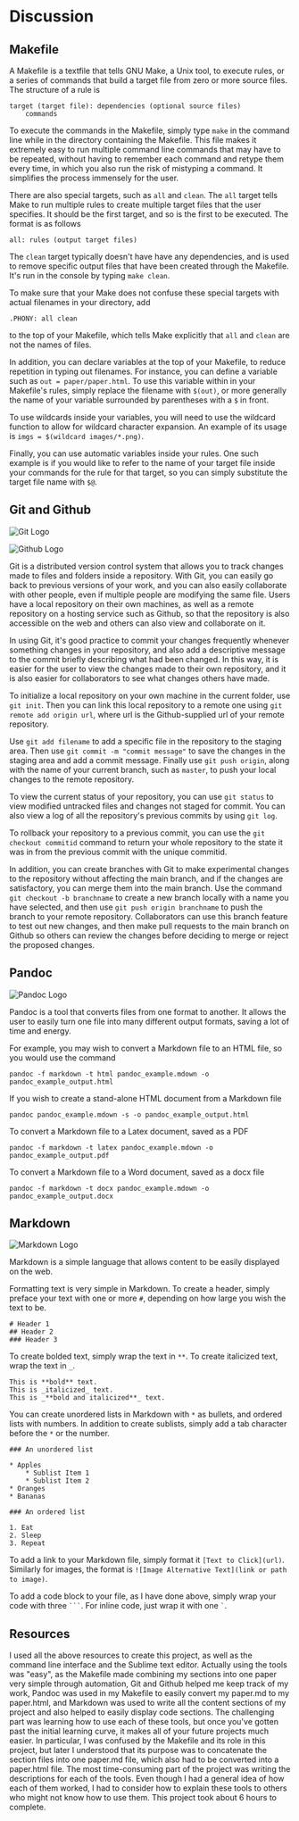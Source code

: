 # Discussion

## Makefile

A Makefile is a textfile that tells GNU Make, a Unix tool, to execute rules, or a series of commands that build a target file from zero or more source files. The structure of a rule is 

``` 
target (target file): dependencies (optional source files)
	commands
```

To execute the commands in the Makefile, simply type `make` in the command line while in the directory containing the Makefile. This file makes it extremely easy to run multiple command line commands that may have to be repeated, without having to remember each command and retype them every time, in which you also run the risk of mistyping a command. It simplifies the process immensely for the user. 


There are also special targets, such as `all` and `clean`. The `all` target tells Make to run multiple rules to create multiple target files that the user specifies. It should be the first target, and so is the first to be executed. The format is as follows

```
all: rules (output target files)
```

The `clean` target typically doesn't have have any dependencies, and is used to remove specific output files that have been created through the Makefile. It's run in the console by typing `make clean`. 

To make sure that your Make does not confuse these special targets with actual filenames in your directory, add 

```
.PHONY: all clean
```

to the top of your Makefile, which tells Make explicitly that `all` and `clean` are not the names of files. 

In addition, you can declare variables at the top of your Makefile, to reduce repetition in typing out filenames. For instance, you can define a variable such as `out = paper/paper.html`. To use this variable within in your Makefile's rules, simply replace the filename with `$(out)`, or more generally the name of your variable surrounded by parentheses with a `$` in front. 

To use wildcards inside your variables, you will need to use the wildcard function to allow for wildcard character expansion. An example of its usage is `imgs = $(wildcard images/*.png)`. 

Finally, you can use automatic variables inside your rules. One such example is if you would like to refer to the name of your target file inside your commands for the rule for that target, so you can simply substitute the target file name with `$@`. 



## Git and Github


![Git Logo](../images/git-logo.png)

![Github Logo](../images/github-logo.png)

Git is a distributed version control system that allows you to track changes made to files and folders inside a repository. With Git, you can easily go back to previous versions of your work, and you can also easily collaborate with other people, even if multiple people are modifying the same file. Users have a local repository on their own machines, as well as a remote repository on a hosting service such as Github, so that the repository is also accessible on the web and others can also view and collaborate on it. 

In using Git, it's good practice to commit your changes frequently whenever something changes in your repository, and also add a descriptive message to the commit briefly describing what had been changed. In this way, it is easier for the user to view the changes made to their own repository, and it is also easier for collaborators to see what changes others have made. 

To initialize a local repository on your own machine in the current folder, use `git init`. Then you can link this local repository to a remote one using `git remote add origin url`, where url is the Github-supplied url of your remote repository. 

Use `git add filename` to add a specific file in the repository to the staging area. Then use `git commit -m "commit message"` to save the changes in the staging area and add a commit message. Finally use `git push origin`, along with the name of your current branch, such as `master`, to push your local changes to the remote repository. 

To view the current status of your repository, you can use `git status` to view modified untracked files and changes not staged for commit. You can also view a log of all the repository's previous commits by using `git log`. 

To rollback your repository to a previous commit, you can use the `git checkout commitid` command to return your whole repository to the state it was in from the previous commit with the unique commitid. 

In addition, you can create branches with Git to make experimental changes to the repository without affecting the main branch, and if the changes are satisfactory, you can merge them into the main branch. Use the command `git checkout -b branchname` to create a new branch locally with a name you have selected, and then use `git push origin branchname` to push the branch to your remote repository. Collaborators can use this branch feature to test out new changes, and then make pull requests to the main branch on Github so others can review the changes before deciding to merge or reject the proposed changes. 


## Pandoc

![Pandoc Logo](../images/pandoc-logo.png)

Pandoc is a tool that converts files from one format to another. It allows the user to easily turn one file into many different output formats, saving a lot of time and energy. 

For example, you may wish to convert a Markdown file to an HTML file, so you would use the command

```
pandoc -f markdown -t html pandoc_example.mdown -o pandoc_example_output.html
```

If you wish to create a stand-alone HTML document from a Markdown file

```
pandoc pandoc_example.mdown -s -o pandoc_example_output.html
```

To convert a Markdown file to a Latex document, saved as a PDF

```
pandoc -f markdown -t latex pandoc_example.mdown -o pandoc_example_output.pdf
```

To convert a Markdown file to a Word document, saved as a docx file

```
pandoc -f markdown -t docx pandoc_example.mdown -o pandoc_example_output.docx
```

## Markdown

![Markdown Logo](../images/markdown-logo.png)

Markdown is a simple language that allows content to be easily displayed on the web. 

Formatting text is very simple in Markdown. To create a header, simply preface your text with one or more `#`, depending on how large you wish the text to be. 

```
# Header 1
## Header 2
### Header 3
```

To create bolded text, simply wrap the text in `**`. To create italicized text, wrap the text in `_`. 

```
This is **bold** text.
This is _italicized_ text.
This is _**bold and italicized**_ text. 
```

You can create unordered lists in Markdown with `*` as bullets, and ordered lists with numbers. In addition to create sublists, simply add a tab character before the `*` or the number.

```
### An unordered list

* Apples
	* Sublist Item 1
	* Sublist Item 2
* Oranges
* Bananas

### An ordered list

1. Eat
2. Sleep
3. Repeat
```

To add a link to your Markdown file, simply format it `[Text to Click](url)`. Similarly for images, the format is `![Image Alternative Text](link or path to image)`. 

To add a code block to your file, as I have done above, simply wrap your code with three `` ``` ``. For inline code, just wrap it with one  `` ` ``. 


## Resources

I used all the above resources to create this project, as well as the command line interface and the Sublime text editor. Actually using the tools was "easy", as the Makefile made combining my sections into one paper very simple through automation, Git and Github helped me keep track of my work, Pandoc was used in my Makefile to easily convert my paper.md to my paper.html, and Markdown was used to write all the content sections of my project and also helped to easily display code sections. The challenging part was learning how to use each of these tools, but once you've gotten past the initial learning curve, it makes all of your future projects much easier. In particular, I was confused by the Makefile and its role in this project, but later I understood that its purpose was to concatenate the section files into one paper.md file, which also had to be converted into a paper.html file. The most time-consuming part of the project was writing the descriptions for each of the tools. Even though I had a general idea of how each of them worked, I had to consider how to explain these tools to others who might not know how to use them. This project took about 6 hours to complete. 

